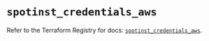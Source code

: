 # `spotinst_credentials_aws`

Refer to the Terraform Registry for docs: [`spotinst_credentials_aws`](https://registry.terraform.io/providers/spotinst/spotinst/1.171.0/docs/resources/credentials_aws).
